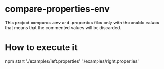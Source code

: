 # compare-properties-env

This project compares .env and .properties files only with the enable values that means that the commented values will be discarded.

# How to execute it

npm start './examples/left.properties' './examples/right.properties'
